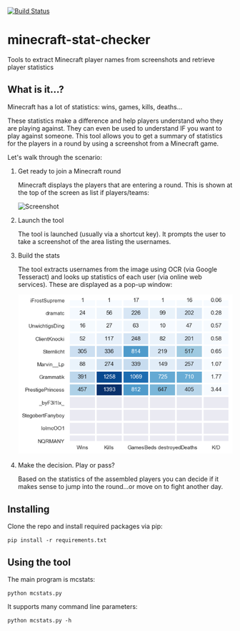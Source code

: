 [![Build Status](https://travis-ci.org/paulknewton/minecraft-stat-checker.svg?branch=master)](https://travis-ci.org/paulknewton/minecraft-stat-checker)
# minecraft-stat-checker
Tools to extract Minecraft player names from screenshots and retrieve player statistics

## What is it...?

Minecraft has a lot of statistics: wins, games, kills, deaths...

These statistics make a difference and help players understand who they are playing against. They can even be used to understand IF you want to play against someone. This tool allows you to get a summary of statistics for the players in a round by using a screenshot from a Minecraft game.

Let's walk through the scenario:

1. Get ready to join a Minecraft round

    Minecraft displays the players that are entering a round. This is shown at the top of the screen as list if players/teams:

    ![Screenshot](docs/screenshot.png)

1. Launch the tool

    The tool is launched (usually via a shortcut key). It prompts the user to take a screenshot of the area listing the usernames.

1. Build the stats

    The tool extracts usernames from the image using OCR (via Google Tesseract) and looks up statistics of each user (via online web services). These are displayed as a pop-up window:

    ![Statistics](docs/stats.png)

1. Make the decision. Play or pass?

    Based on the statistics of the assembled players you can decide if it makes sense to jump into the round...or move on to fight another day.

## Installing
Clone the repo and install required packages via pip:
```
pip install -r requirements.txt
```

## Using the tool
The main program is mcstats:
```
python mcstats.py
```

It supports many command line parameters:
```
python mcstats.py -h
```
